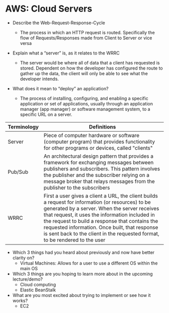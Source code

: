 # AWS: Cloud Servers

- Describe the Web-Request-Response-Cycle
  - The process in which an HTTP request is routed. Specifically the flow of Requests/Responses made from Client to Server or vice versa
  
- Explain what a “server” is, as it relates to the WRRC
  - The server would be where all of data that a client has requested is stored. Dependent on how the developer has configured the route to gather up the data, the client will only be able to see what the developer intends.

- What does it mean to “deploy” an application?
  - The process of installing, configuring, and enabling a specific application or set of applications, usually through an application manager (app manager) or software management system, to a specific URL on a server.

| Terminology | Definitions |
| ----------- | ----------- |
| Server | Piece of computer hardware or software (computer program) that provides functionality for other programs or devices, called "clients" |
| Pub/Sub | An architectural design pattern that provides a framework for exchanging messages between publishers and subscribers. This pattern involves the publisher and the subscriber relying on a message broker that relays messages from the publisher to the subscribers |
| WRRC | First a user gives a client a URL, the client builds a request for information (or resources) to be generated by a server. When the server receives that request, it uses the information included in the request to build a response that contains the requested information. Once built, that response is sent back to the client in the requested format, to be rendered to the user |

- Which 3 things had you heard about previously and now have better clarity on?
  - Virtual Machines: Allows for a user to use a different OS within the main OS
- Which 3 things are you hoping to learn more about in the upcoming lecture/demo?
  - Cloud computing
  - Elastic BeanStalk
- What are you most excited about trying to implement or see how it works?
  - EC2
